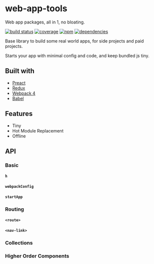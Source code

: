 # web-app-tools

Web app packages, all in 1, no bloating.

[![build status](https://travis-ci.org/dk00/web-app-tools.svg)](https://travis-ci.org/dk00/web-app-tools)
[![coverage](https://codecov.io/gh/dk00/web-app-tools/branch/master/graph/badge.svg)](https://codecov.io/gh/dk00/web-app-tools)
[![npm](https://img.shields.io/npm/v/web-app-tools.svg)](https://npm.im/web-app-tools)
[![dependencies](https://david-dm.org/dk00/web-app-tools/status.svg)](https://david-dm.org/dk00/web-app-tools)

Base library to build some real world apps, for side projects and paid projects.

Starts your app with minimal config and code, and keep bundled js tiny.

## Built with

- [Preact](https://github.com/developit/preact)
- [Redux](https://github.com/reduxjs/redux)
- [Webpack 4](https://github.com/webpack/webpack)
- [Babel](https://github.com/babel/babel)

## Features

- Tiny
- Hot Module Replacement
- Offline

## API

### Basic

#### `h`

#### `webpackConfig`

#### `startApp`

### Routing

#### `<route>`
#### `<nav-link>`

### Collections

### Higher Order Components
